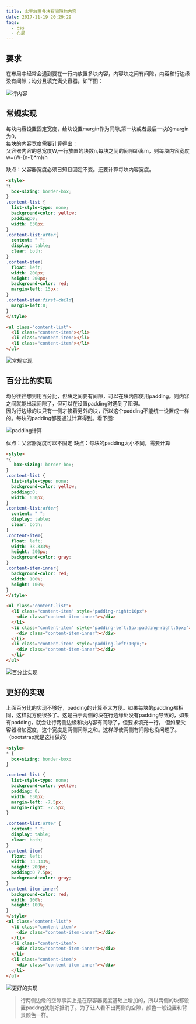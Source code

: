 ```yaml
---
title: 水平放置多块有间隙的内容
date: 2017-11-19 20:29:29
tags:  
  - css
  - 布局
---
```


## 要求

在布局中经常会遇到要在一行内放置多块内容，内容块之间有间隙，内容和行边缘没有间隙；均分且填充满父容器。如下图：

![行内容](/images/css-skill.png)

## 常规实现
每块内容设置固定宽度，给块设置margin作为间隙,第一块或者最后一块的margin为0。  
每块的内容宽度需要计算得出：  
父容器内容的总宽度W,一行放置的块数n,每块之间的间隙距离m，则每块内容宽度w=(W-(n-1)*m)/n

缺点：父容器宽度必须已知且固定不变。还要计算每块内容宽度。

```html
<style>
*{
  box-sizing: border-box;
}
.content-list {
  list-style-type: none;
  background-color: yellow;
  padding:0;
  width: 630px;
}
.content-list:after{
  content: " ";
  display: table;
  clear: both;
}
.content-item{
  float: left;
  width: 200px;
  height: 200px;
  background-color: red;
  margin-left: 15px;
}
.content-item:first-child{
  margin-left:0; 
}
</style>

<ul class="content-list">
  <li class="content-item"></li>
  <li class="content-item"></li>
  <li class="content-item"></li>
</ul>
```
![常规实现](/images/css-skill3.png)

## 百分比的实现
均分往往想到用百分比，但块之间要有间隙，可以在块内部使用padding。则内容之间就能出现间隙了，但可以在设置padding时遇到了阻碍。  
因为行边缘的块只有一侧才挨着另外的块，所以这个padding不能统一设置成一样的。每块的padding都要通过计算得到。看下图:

![padding计算](/images/css-skill2.jpeg)  

优点：父容器宽度可以不固定
缺点：每块的padding大小不同，需要计算

```html
<style>
*{
   box-sizing: border-box;
}
.content-list {
  list-style-type: none;
  background-color: yellow;
  padding:0;
  width: 630px;
}
.content-list:after{
  content: " ";
  display: table;
  clear: both;
}
.content-item{
  float: left;
  width: 33.333%;
  height: 200px;
  background-color: gray;
} 
.content-item-inner{
  background-color: red;
  width: 100%;
  height: 100%;
}
</style>

<ul class="content-list">
  <li class="content-item" style="padding-right:10px">
    <div class="content-item-inner"></div>
  </li>
  <li class="content-item" style="padding-left:5px;padding-right:5px;">
    <div class="content-item-inner"></div>
  </li>
  <li class="content-item" style="padding-left:10px;">
    <div class="content-item-inner"></div>
  </li>
</ul>

```

![百分比实现](/images/css-skill4.png)

## 更好的实现
上面百分比的实现不够好，padding的计算不太方便。如果每块的padding都相同，这样就方便很多了。这是由于两侧的块在行边缘处没有padding导致的，如果有padding，就会让行两侧边缘和块内容有间隙了，但要求填充一行。
但如果父容器增加宽度，这个宽度是两侧间隙之和。这样即使两侧有间隙也没问题了。（bootstrap就是这样做的）

```html
<style>
* {
  box-sizing: border-box;
}

.content-list {
  list-style-type: none;
  background-color: yellow;
  padding: 0;
  width: 630px;
  margin-left: -7.5px;
  margin-right: -7.5px;
}

.content-list:after {
  content: " ";
  display: table;
  clear: both;
}
.content-item{
  float: left;
  width: 33.333%;
  height: 200px;
  padding:0 7.5px;
  background-color: gray;
} 
.content-item-inner{
  background-color: red;
  width: 100%;
  height: 100%;
}
</style>
<ul class="content-list">
  <li class="content-item">
    <div class="content-item-inner"></div>
  </li>
  <li class="content-item">
    <div class="content-item-inner"></div>
  </li>
  <li class="content-item">
    <div class="content-item-inner"></div>
  </li>
</ul>

```

![更好的实现](/images/css-skill5.png)

> 行两侧边缘的空隙事实上是在原容器宽度基础上增加的，所以两侧的块都设置paddng就刚好抵消了。为了让人看不出两侧的空隙，颜色一般设置和背景颜色一样。
